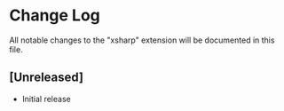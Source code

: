 # Change Log
All notable changes to the "xsharp" extension will be documented in this file.

## [Unreleased]
- Initial release
